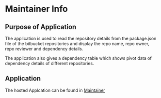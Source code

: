 # Maintainer Info

## Purpose of Application

The application is used to read the repository details from the package.json file of the bitbucket repositories and display the repo name, repo owner, repo reviewer and dependency details.

The application also gives a dependency table which shows pivot data of dependency details of different repositories. 

## Application 

The hosted Applcation can be found in [Maintainer](https://Radhika-0812.github.io/maintainer/#/)

